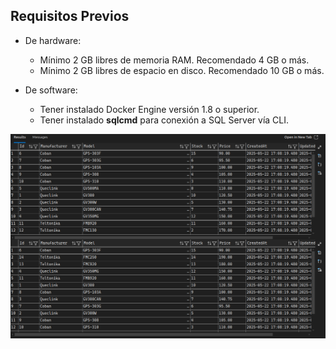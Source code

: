 ## Requisitos Previos

- De hardware:

  - Mínimo 2 GB libres de memoria RAM. Recomendado 4 GB o más.
  - Mínimo 2 GB libres de espacio en disco. Recomendado 10 GB o más.

- De software:
  - Tener instalado Docker Engine versión 1.8 o superior.
  - Tener instalado **sqlcmd** para conexión a SQL Server vía CLI.

![alt text](screenshots/queries-order.png)
